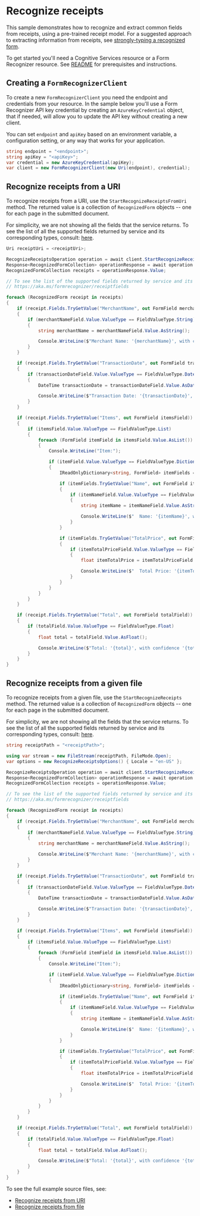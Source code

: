 # Recognize receipts

This sample demonstrates how to recognize and extract common fields from receipts, using a pre-trained receipt model. For a suggested approach to extracting information from receipts, see [strongly-typing a recognized form][strongly_typing_a_recognized_form].

To get started you'll need a Cognitive Services resource or a Form Recognizer resource.  See [README][README] for prerequisites and instructions.

## Creating a `FormRecognizerClient`

To create a new `FormRecognizerClient` you need the endpoint and credentials from your resource. In the sample below you'll use a Form Recognizer API key credential by creating an `AzureKeyCredential` object, that if needed, will allow you to update the API key without creating a new client.

You can set `endpoint` and `apiKey` based on an environment variable, a configuration setting, or any way that works for your application.

```C# Snippet:CreateFormRecognizerClient
string endpoint = "<endpoint>";
string apiKey = "<apiKey>";
var credential = new AzureKeyCredential(apiKey);
var client = new FormRecognizerClient(new Uri(endpoint), credential);
```

## Recognize receipts from a URI

To recognize receipts from a URI, use the `StartRecognizeReceiptsFromUri` method. The returned value is a collection of `RecognizedForm` objects -- one for each page in the submitted document.

For simplicity, we are not showing all the fields that the service returns. To see the list of all the supported fields returned by service and its corresponding types, consult: [here](https://aka.ms/formrecognizer/receiptfields).

```C# Snippet:FormRecognizerSampleRecognizeReceiptFileFromUri
Uri receiptUri = <receiptUri>;

RecognizeReceiptsOperation operation = await client.StartRecognizeReceiptsFromUriAsync(receiptUri);
Response<RecognizedFormCollection> operationResponse = await operation.WaitForCompletionAsync();
RecognizedFormCollection receipts = operationResponse.Value;

// To see the list of the supported fields returned by service and its corresponding types, consult:
// https://aka.ms/formrecognizer/receiptfields

foreach (RecognizedForm receipt in receipts)
{
    if (receipt.Fields.TryGetValue("MerchantName", out FormField merchantNameField))
    {
        if (merchantNameField.Value.ValueType == FieldValueType.String)
        {
            string merchantName = merchantNameField.Value.AsString();

            Console.WriteLine($"Merchant Name: '{merchantName}', with confidence {merchantNameField.Confidence}");
        }
    }

    if (receipt.Fields.TryGetValue("TransactionDate", out FormField transactionDateField))
    {
        if (transactionDateField.Value.ValueType == FieldValueType.Date)
        {
            DateTime transactionDate = transactionDateField.Value.AsDate();

            Console.WriteLine($"Transaction Date: '{transactionDate}', with confidence {transactionDateField.Confidence}");
        }
    }

    if (receipt.Fields.TryGetValue("Items", out FormField itemsField))
    {
        if (itemsField.Value.ValueType == FieldValueType.List)
        {
            foreach (FormField itemField in itemsField.Value.AsList())
            {
                Console.WriteLine("Item:");

                if (itemField.Value.ValueType == FieldValueType.Dictionary)
                {
                    IReadOnlyDictionary<string, FormField> itemFields = itemField.Value.AsDictionary();

                    if (itemFields.TryGetValue("Name", out FormField itemNameField))
                    {
                        if (itemNameField.Value.ValueType == FieldValueType.String)
                        {
                            string itemName = itemNameField.Value.AsString();

                            Console.WriteLine($"  Name: '{itemName}', with confidence {itemNameField.Confidence}");
                        }
                    }

                    if (itemFields.TryGetValue("TotalPrice", out FormField itemTotalPriceField))
                    {
                        if (itemTotalPriceField.Value.ValueType == FieldValueType.Float)
                        {
                            float itemTotalPrice = itemTotalPriceField.Value.AsFloat();

                            Console.WriteLine($"  Total Price: '{itemTotalPrice}', with confidence {itemTotalPriceField.Confidence}");
                        }
                    }
                }
            }
        }
    }

    if (receipt.Fields.TryGetValue("Total", out FormField totalField))
    {
        if (totalField.Value.ValueType == FieldValueType.Float)
        {
            float total = totalField.Value.AsFloat();

            Console.WriteLine($"Total: '{total}', with confidence '{totalField.Confidence}'");
        }
    }
}
```

## Recognize receipts from a given file

To recognize receipts from a given file, use the `StartRecognizeReceipts` method. The returned value is a collection of `RecognizedForm` objects -- one for each page in the submitted document.

For simplicity, we are not showing all the fields that the service returns. To see the list of all the supported fields returned by service and its corresponding types, consult: [here](https://aka.ms/formrecognizer/receiptfields).

```C# Snippet:FormRecognizerSampleRecognizeReceiptFileStream
string receiptPath = "<receiptPath>";

using var stream = new FileStream(receiptPath, FileMode.Open);
var options = new RecognizeReceiptsOptions() { Locale = "en-US" };

RecognizeReceiptsOperation operation = await client.StartRecognizeReceiptsAsync(stream, options);
Response<RecognizedFormCollection> operationResponse = await operation.WaitForCompletionAsync();
RecognizedFormCollection receipts = operationResponse.Value;

// To see the list of the supported fields returned by service and its corresponding types, consult:
// https://aka.ms/formrecognizer/receiptfields

foreach (RecognizedForm receipt in receipts)
{
    if (receipt.Fields.TryGetValue("MerchantName", out FormField merchantNameField))
    {
        if (merchantNameField.Value.ValueType == FieldValueType.String)
        {
            string merchantName = merchantNameField.Value.AsString();

            Console.WriteLine($"Merchant Name: '{merchantName}', with confidence {merchantNameField.Confidence}");
        }
    }

    if (receipt.Fields.TryGetValue("TransactionDate", out FormField transactionDateField))
    {
        if (transactionDateField.Value.ValueType == FieldValueType.Date)
        {
            DateTime transactionDate = transactionDateField.Value.AsDate();

            Console.WriteLine($"Transaction Date: '{transactionDate}', with confidence {transactionDateField.Confidence}");
        }
    }

    if (receipt.Fields.TryGetValue("Items", out FormField itemsField))
    {
        if (itemsField.Value.ValueType == FieldValueType.List)
        {
            foreach (FormField itemField in itemsField.Value.AsList())
            {
                Console.WriteLine("Item:");

                if (itemField.Value.ValueType == FieldValueType.Dictionary)
                {
                    IReadOnlyDictionary<string, FormField> itemFields = itemField.Value.AsDictionary();

                    if (itemFields.TryGetValue("Name", out FormField itemNameField))
                    {
                        if (itemNameField.Value.ValueType == FieldValueType.String)
                        {
                            string itemName = itemNameField.Value.AsString();

                            Console.WriteLine($"  Name: '{itemName}', with confidence {itemNameField.Confidence}");
                        }
                    }

                    if (itemFields.TryGetValue("TotalPrice", out FormField itemTotalPriceField))
                    {
                        if (itemTotalPriceField.Value.ValueType == FieldValueType.Float)
                        {
                            float itemTotalPrice = itemTotalPriceField.Value.AsFloat();

                            Console.WriteLine($"  Total Price: '{itemTotalPrice}', with confidence {itemTotalPriceField.Confidence}");
                        }
                    }
                }
            }
        }
    }

    if (receipt.Fields.TryGetValue("Total", out FormField totalField))
    {
        if (totalField.Value.ValueType == FieldValueType.Float)
        {
            float total = totalField.Value.AsFloat();

            Console.WriteLine($"Total: '{total}', with confidence '{totalField.Confidence}'");
        }
    }
}
```

To see the full example source files, see:

* [Recognize receipts from URI](https://github.com/Azure/azure-sdk-for-net/blob/main/sdk/formrecognizer/Azure.AI.FormRecognizer/tests/samples/V3/Sample3_RecognizeReceiptsFromUri.cs)
* [Recognize receipts from file](https://github.com/Azure/azure-sdk-for-net/blob/main/sdk/formrecognizer/Azure.AI.FormRecognizer/tests/samples/V3/Sample3_RecognizeReceiptsFromFile.cs)

[README]: https://github.com/Azure/azure-sdk-for-net/tree/main/sdk/formrecognizer/Azure.AI.FormRecognizer#getting-started
[strongly_typing_a_recognized_form]: https://github.com/Azure/azure-sdk-for-net/tree/main/sdk/formrecognizer/Azure.AI.FormRecognizer/samples/V3/Sample4_StronglyTypingARecognizedForm.md